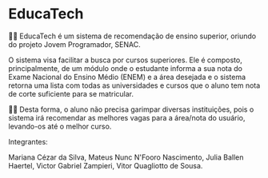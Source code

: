 # EducaTech

👩‍💻 EducaTech é um sistema de recomendação de ensino superior, oriundo do projeto Jovem Programador, SENAC.

O sistema visa facilitar a busca por cursos superiores. Ele é composto, principalmente, de um módulo onde o estudante informa a sua nota do Exame Nacional do Ensino Médio (ENEM) e a área desejada e o sistema retorna uma lista com todas as universidades e cursos que o aluno tem nota de corte suficiente para se matricular.

👨‍🎓 Desta forma, o aluno não precisa garimpar diversas instituições, pois o sistema irá recomendar as melhores vagas para a área/nota do usuário, levando-os até o melhor curso.

Integrantes:

Mariana Cézar da Silva,
Mateus Nunc N'Fooro Nascimento,
Julia Ballen Haertel,
Victor Gabriel Zampieri,
Vitor Quagliotto de Sousa.
